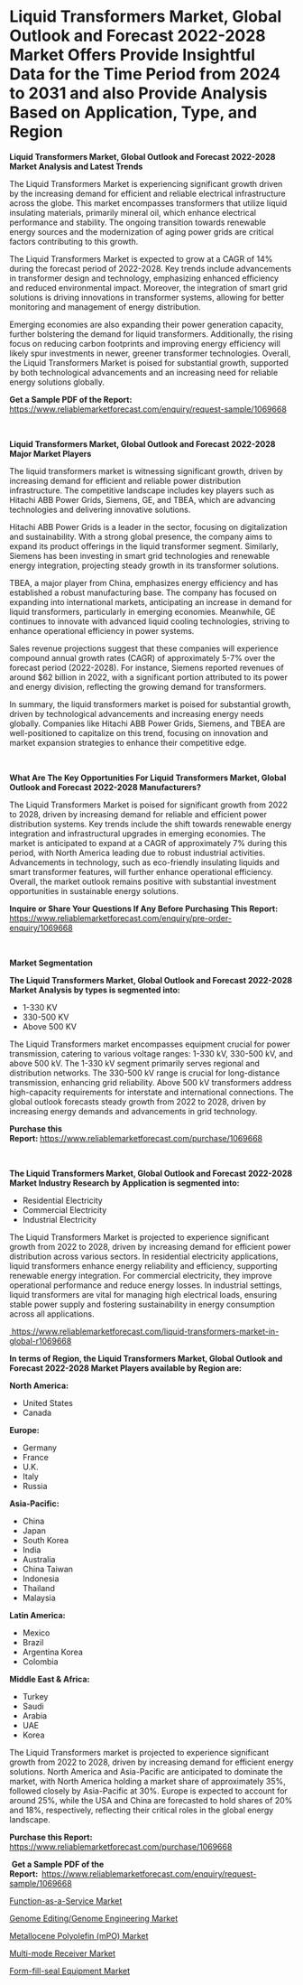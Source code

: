 <p><h1>Liquid Transformers Market, Global Outlook and Forecast 2022-2028 Market Offers Provide Insightful Data for the Time Period from 2024 to 2031 and also Provide Analysis Based on Application, Type, and Region</h1></p><p><strong>Liquid Transformers Market, Global Outlook and Forecast 2022-2028 Market Analysis and Latest Trends</strong></p>
<p><p>The Liquid Transformers Market is experiencing significant growth driven by the increasing demand for efficient and reliable electrical infrastructure across the globe. This market encompasses transformers that utilize liquid insulating materials, primarily mineral oil, which enhance electrical performance and stability. The ongoing transition towards renewable energy sources and the modernization of aging power grids are critical factors contributing to this growth. </p><p>The Liquid Transformers Market is expected to grow at a CAGR of 14% during the forecast period of 2022-2028. Key trends include advancements in transformer design and technology, emphasizing enhanced efficiency and reduced environmental impact. Moreover, the integration of smart grid solutions is driving innovations in transformer systems, allowing for better monitoring and management of energy distribution. </p><p>Emerging economies are also expanding their power generation capacity, further bolstering the demand for liquid transformers. Additionally, the rising focus on reducing carbon footprints and improving energy efficiency will likely spur investments in newer, greener transformer technologies. Overall, the Liquid Transformers Market is poised for substantial growth, supported by both technological advancements and an increasing need for reliable energy solutions globally.</p></p>
<p><strong>Get a Sample PDF of the Report:&nbsp;</strong> <a href="https://www.reliablemarketforecast.com/enquiry/request-sample/1069668">https://www.reliablemarketforecast.com/enquiry/request-sample/1069668</a></p>
<p>&nbsp;</p>
<p><strong>Liquid Transformers Market, Global Outlook and Forecast 2022-2028 Major Market Players</strong></p>
<p><p>The liquid transformers market is witnessing significant growth, driven by increasing demand for efficient and reliable power distribution infrastructure. The competitive landscape includes key players such as Hitachi ABB Power Grids, Siemens, GE, and TBEA, which are advancing technologies and delivering innovative solutions.</p><p>Hitachi ABB Power Grids is a leader in the sector, focusing on digitalization and sustainability. With a strong global presence, the company aims to expand its product offerings in the liquid transformer segment. Similarly, Siemens has been investing in smart grid technologies and renewable energy integration, projecting steady growth in its transformer solutions.</p><p>TBEA, a major player from China, emphasizes energy efficiency and has established a robust manufacturing base. The company has focused on expanding into international markets, anticipating an increase in demand for liquid transformers, particularly in emerging economies. Meanwhile, GE continues to innovate with advanced liquid cooling technologies, striving to enhance operational efficiency in power systems.</p><p>Sales revenue projections suggest that these companies will experience compound annual growth rates (CAGR) of approximately 5-7% over the forecast period (2022-2028). For instance, Siemens reported revenues of around $62 billion in 2022, with a significant portion attributed to its power and energy division, reflecting the growing demand for transformers.</p><p>In summary, the liquid transformers market is poised for substantial growth, driven by technological advancements and increasing energy needs globally. Companies like Hitachi ABB Power Grids, Siemens, and TBEA are well-positioned to capitalize on this trend, focusing on innovation and market expansion strategies to enhance their competitive edge.</p></p>
<p>&nbsp;</p>
<p><strong>What Are The Key Opportunities For Liquid Transformers Market, Global Outlook and Forecast 2022-2028 Manufacturers?</strong></p>
<p><p>The Liquid Transformers Market is poised for significant growth from 2022 to 2028, driven by increasing demand for reliable and efficient power distribution systems. Key trends include the shift towards renewable energy integration and infrastructural upgrades in emerging economies. The market is anticipated to expand at a CAGR of approximately 7% during this period, with North America leading due to robust industrial activities. Advancements in technology, such as eco-friendly insulating liquids and smart transformer features, will further enhance operational efficiency. Overall, the market outlook remains positive with substantial investment opportunities in sustainable energy solutions.</p></p>
<p><strong>Inquire or Share Your Questions If Any Before Purchasing This Report:</strong> <a href="https://www.reliablemarketforecast.com/enquiry/pre-order-enquiry/1069668">https://www.reliablemarketforecast.com/enquiry/pre-order-enquiry/1069668</a></p>
<p>&nbsp;</p>
<p><strong>Market Segmentation</strong></p>
<p><strong>The Liquid Transformers Market, Global Outlook and Forecast 2022-2028 Market Analysis by types is segmented into:</strong></p>
<p><ul><li>1-330 KV</li><li>330-500 KV</li><li>Above 500 KV</li></ul></p>
<p><p>The Liquid Transformers market encompasses equipment crucial for power transmission, catering to various voltage ranges: 1-330 kV, 330-500 kV, and above 500 kV. The 1-330 kV segment primarily serves regional and distribution networks. The 330-500 kV range is crucial for long-distance transmission, enhancing grid reliability. Above 500 kV transformers address high-capacity requirements for interstate and international connections. The global outlook forecasts steady growth from 2022 to 2028, driven by increasing energy demands and advancements in grid technology.</p></p>
<p><strong>Purchase this Report:&nbsp;</strong><a href="https://www.reliablemarketforecast.com/purchase/1069668">https://www.reliablemarketforecast.com/purchase/1069668</a></p>
<p>&nbsp;</p>
<p><strong>The Liquid Transformers Market, Global Outlook and Forecast 2022-2028 Market Industry Research by Application is segmented into:</strong></p>
<p><ul><li>Residential Electricity</li><li>Commercial Electricity</li><li>Industrial Electricity</li></ul></p>
<p><p>The Liquid Transformers Market is projected to experience significant growth from 2022 to 2028, driven by increasing demand for efficient power distribution across various sectors. In residential electricity applications, liquid transformers enhance energy reliability and efficiency, supporting renewable energy integration. For commercial electricity, they improve operational performance and reduce energy losses. In industrial settings, liquid transformers are vital for managing high electrical loads, ensuring stable power supply and fostering sustainability in energy consumption across all applications.</p></p>
<p><a href="https://www.reliablemarketforecast.com/liquid-transformers-market-in-global-r1069668">&nbsp;https://www.reliablemarketforecast.com/liquid-transformers-market-in-global-r1069668</a></p>
<p><strong>In terms of Region, the Liquid Transformers Market, Global Outlook and Forecast 2022-2028 Market Players available by Region are:</strong></p>
<p>
    <p> <strong> North America: </strong>
        <ul>
            <li>United States</li>
            <li>Canada</li>
        </ul>
        </p> 
    <p> <strong> Europe: </strong>
        <ul>
            <li>Germany</li>
            <li>France</li>
            <li>U.K.</li>
            <li>Italy</li>
            <li>Russia</li>
        </ul>
        </p> 
    <p> <strong> Asia-Pacific: </strong>
        <ul>
            <li>China</li>
            <li>Japan</li>
            <li>South Korea</li>
            <li>India</li>
            <li>Australia</li>
            <li>China Taiwan</li>
            <li>Indonesia</li>
            <li>Thailand</li>
            <li>Malaysia</li>
        </ul>
        </p> 
    <p> <strong> Latin America: </strong>
        <ul>
            <li>Mexico</li>
            <li>Brazil</li>
            <li>Argentina Korea</li>
            <li>Colombia</li>
        </ul>
        </p> 
    <p> <strong> Middle East & Africa: </strong>
        <ul>
            <li>Turkey</li>
            <li>Saudi</li>
            <li>Arabia</li>
            <li>UAE</li>
            <li>Korea</li>
        </ul>
    </p>
    </p>
<p><p>The Liquid Transformers market is projected to experience significant growth from 2022 to 2028, driven by increasing demand for efficient energy solutions. North America and Asia-Pacific are anticipated to dominate the market, with North America holding a market share of approximately 35%, followed closely by Asia-Pacific at 30%. Europe is expected to account for around 25%, while the USA and China are forecasted to hold shares of 20% and 18%, respectively, reflecting their critical roles in the global energy landscape.</p></p>
<p><strong>Purchase this Report: </strong><a href="https://www.reliablemarketforecast.com/purchase/1069668">https://www.reliablemarketforecast.com/purchase/1069668</a></p>
<p>&nbsp;<strong>Get a Sample PDF of the Report:&nbsp;&nbsp;</strong><a href="https://www.reliablemarketforecast.com/enquiry/request-sample/1069668">https://www.reliablemarketforecast.com/enquiry/request-sample/1069668</a></p>
<p><strong></strong></p>
<p><p><a href="https://www.linkedin.com/pulse/global-function-as-a-service-market-size-expected-experience-zzvje?trackingId=3nh8F08wQK2aJUkMmg5EGw%3D%3D">Function-as-a-Service Market</a></p><p><a href="https://www.linkedin.com/pulse/emerging-opportunities-challenges-global-genome-editinggenome-ukzme?trackingId=EtGA%2F9H6SMWqGu0Z3WEXLA%3D%3D">Genome Editing/Genome Engineering Market</a></p><p><a href="https://www.linkedin.com/pulse/metallocene-polyolefin-mpo-market-industry-landscape-growth-nwcze?trackingId=P8ASePvpR%2F6G1L4NYgmr9g%3D%3D">Metallocene Polyolefin (mPO) Market</a></p><p><a href="https://www.linkedin.com/pulse/multi-mode-receiver-industry-analysis-report-its-market-size-9y9fe?trackingId=Z38dud2mTfCYtnNub6L6nA%3D%3D">Multi-mode Receiver Market</a></p><p><a href="https://www.linkedin.com/pulse/form-fill-seal-equipment-market-size-growth-trends-statistics-1amxe?trackingId=s9NXnQVL%2FQfxSUSvp5DY%2BA%3D%3D">Form-fill-seal Equipment Market</a></p></p>